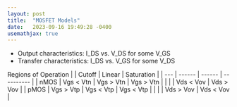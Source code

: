 ```yaml
---
layout: post
title:  "MOSFET Models"
date:   2023-09-16 19:49:28 -0400
usemathjax: true
---
```


- Output characteristics: I_DS vs. V_DS for some V_GS
- Transfer characteristics: I_DS vs. V_GS for some V_DS

Regions of Operation
|     | Cutoff | Linear | Saturation |
| --- | ------ | ------ | ---------- |
| nMOS | Vgs < Vtn | Vgs > Vtn | Vgs > Vtn |
|      |           | Vds < Vov | Vds > Vov |
| pMOS | Vgs > Vtp | Vgs < Vtp | Vgs < Vtp |
|      |           | Vds > Vov | Vds < Vov | 